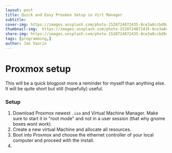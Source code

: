 ```yaml
---
layout: post
title: Quick and Easy Proxmox Setup in Virt Manager
subtitle: 
cover-img: https://images.unsplash.com/photo-1528724872435-8ce3a8ccbd9a?q=80&w=2070&auto=format&fit=crop&ixlib=rb-4.0.3&ixid=M3wxMjA3fDB8MHxwaG90by1wYWdlfHx8fGVufDB8fHx8fA%3D%3D
thumbnail-img:  https://images.unsplash.com/photo-1528724872435-8ce3a8ccbd9a?q=80&w=2070&auto=format&fit=crop&ixlib=rb-4.0.3&ixid=M3wxMjA3fDB8MHxwaG90by1wYWdlfHx8fGVufDB8fHx8fA%3D%3D
share-img: https://images.unsplash.com/photo-1528724872435-8ce3a8ccbd9a?q=80&w=2070&auto=format&fit=crop&ixlib=rb-4.0.3&ixid=M3wxMjA3fDB8MHxwaG90by1wYWdlfHx8fGVufDB8fHx8fA%3D%3D
tags: [programming,]
author: Jan Vaorin
---
```

# Proxmox setup
This will be a quick blogpost more a reminder for myself than anything else. It will be quite short but still (hopefully) useful. 

### Setup
1. Download Proxmox newest `.iso` and Virtual Machine Manager. Make sure to start it in "root mode" and not in a user session (that why gnome boxes wont work).
2. Create a new virtual Machine and allocate all resources.
3. Boot into Proxmox and choose the ethernet controller of your local computer and proceed with the install.
4. 

